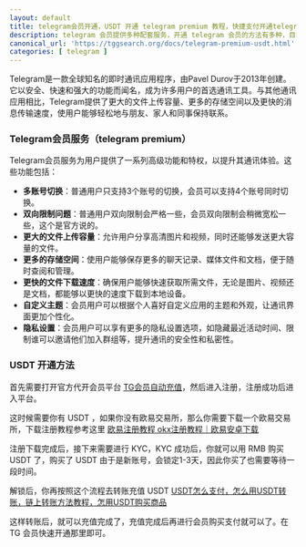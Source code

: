 ```yaml
---
layout: default
title: telegram会员开通，USDT 开通 telegram premium 教程，快捷支付开通telegram 会员
description: telegram 会员提供多种配套服务，开通 telegram 会员的方法有多种，目前 usdt 开通方法也比较快捷简单。
canonical_url: 'https://tggsearch.org/docs/telegram-premium-usdt.html'
categories: [ telegram ]
---
```

Telegram是一款全球知名的即时通讯应用程序，由Pavel Durov于2013年创建。它以安全、快速和强大的功能而闻名，成为许多用户的首选通讯工具。与其他通讯应用相比，Telegram提供了更大的文件上传容量、更多的存储空间以及更快的消息传输速度，使用户能够轻松地与朋友、家人和同事保持联系。

### Telegram会员服务（telegram premium）
Telegram会员服务为用户提供了一系列高级功能和特权，以提升其通讯体验。这些功能包括：

- **多账号切换**：普通用户只支持3个账号的切换，会员可以支持4个账号同时切换。
- **双向限制问题**：普通用户双向限制会严格一些，会员双向限制会稍微宽松一些，这个是官方说的。
- **更大的文件上传容量**：允许用户分享高清图片和视频，同时还能够发送更大容量的文件。
- **更多的存储空间**：使用户能够保存更多的聊天记录、媒体文件和文档，便于随时查阅和管理。
- **更快的文件下载速度**：确保用户能够快速获取所需文件，无论是图片、视频还是文档，都能够以更快的速度下载到本地设备。
- **自定义主题**：会员用户可以根据个人喜好自定义应用的主题和外观，让通讯界面更加个性化。
- **隐私设置**：会员用户可以享有更多的隐私设置选项，如隐藏最近活动时间、限制谁可以邀请他们加入群组等，提升通讯的安全性和私密性。

### USDT 开通方法
首先需要打开官方代开会员平台 [TG会员自动充值](./302.html?target=https://telegramcard.sh5.live/tg_web/main.html#/login?inNo=ttgmhg)，然后进入注册，注册成功后进入平台。

这时候需要你有 USDT ，如果你没有欧易交易所，那么你需要下载一个欧易交易所，下载注册教程参考这里 [欧易注册教程 okx注册教程｜欧易安卓下载](./okx-install.html)

注册下载完成后，接下来需要进行 KYC，KYC 成功后，你就可以用 RMB 购买 USDT 了，购买了 USDT 由于是新账号，会锁定1-3天，因此你买了也需要等待一段时间。

解锁后，你再按照这个流程去转账充值 USDT [USDT怎么支付，怎么用USDT转账，链上转账方法教程，怎用USDT购买商品](./302.html?target=https://youtu.be/m9WqHFmEsX4)

这样转账后，就可以充值完成了，充值完成后再进行会员购买支付就可以了。在 TG 会员快速开通那里即可。